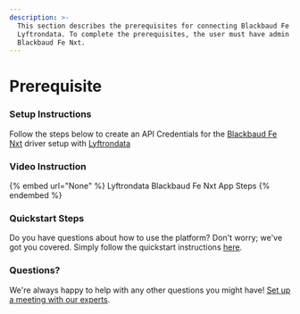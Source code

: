 ```yaml
---
description: >-
  This section describes the prerequisites for connecting Blackbaud Fe Nxt to
  Lyftrondata. To complete the prerequisites, the user must have admin access to
  Blackbaud Fe Nxt.
---
```


# Prerequisite

<mark style="color:blue;"></mark>

### Setup Instructions

Follow the steps below to create an API Credentials for the [Blackbaud Fe Nxt](None) driver setup with [Lyftrondata](https://www.lyftrondata.com)

### Video Instruction

{% embed url="None" %}
Lyftrondata Blackbaud Fe Nxt App Steps
{% endembed %}

### Quickstart Steps

Do you have questions about how to use the platform? Don't worry; we've got you covered. Simply follow the quickstart instructions [here](README.md).

### Questions? <a href="#questions" id="questions"></a>

We're always happy to help with any other questions you might have! [Set up a meeting with our experts](https://www.lyftrondata.com/book-a-meeting/).

